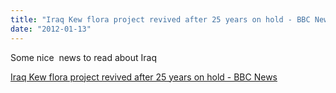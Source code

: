 ```yaml
---
title: "Iraq Kew flora project revived after 25 years on hold - BBC News"
date: "2012-01-13"
---
```


Some nice  news to read about Iraq

  
[Iraq Kew flora project revived after 25 years on hold - BBC News](http://www.bbc.co.uk/news/science-environment-16317974)
